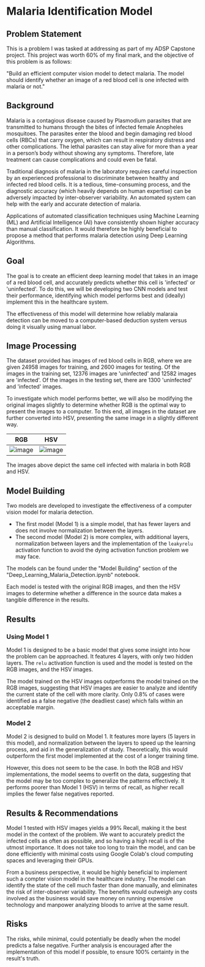 # Malaria Identification Model

## Problem Statement

This is a problem I was tasked at addressing as part of my ADSP Capstone project. This project was worth 60% of my final mark, and the objective of this problem is as follows:

"Build an efficient computer vision model to detect malaria. The model should identify whether an image of a red blood cell is one infected with malaria or not."
## Background

Malaria is a contagious disease caused by Plasmodium parasites that are transmitted to humans through the bites of infected female Anopheles mosquitoes. The parasites enter the blood and begin damaging red blood cells (RBCs) that carry oxygen, which can result in respiratory distress and other complications. The lethal parasites can stay alive for more than a year in a person’s body without showing any symptoms. Therefore, late treatment can cause complications and could even be fatal.

Traditional diagnosis of malaria in the laboratory requires careful inspection by an experienced professional to discriminate between healthy and infected red blood cells. It is a tedious, time-consuming process, and the diagnostic accuracy (which heavily depends on human expertise) can be adversely impacted by inter-observer variability. An automated system can help with the early and accurate detection of malaria.

Applications of automated classification techniques using Machine Learning (ML) and Artificial Intelligence (AI) have consistently shown higher accuracy than manual classification. It would therefore be highly beneficial to propose a method that performs malaria detection using Deep Learning Algorithms.
## Goal

The goal is to create an efficient deep learning model that takes in an image of a red blood cell, and accurately predicts whether this cell is 'infected' or 'uninfected'. To do this, we will be developing two CNN models and test their performance, identifying which model performs best and (ideally) implement this in the healthcare system. 

The effectiveness of this model will determine how reliably malaraia detection can be moved to a computer-based deduction system versus doing it visually using manual labor. 

## Image Processing

The dataset provided has images of red blood cells in RGB, where we are given 24958 images for training, and 2600 images for testing. Of the images in the training set, 12376 images are 'uninfected' and 12582 images are 'infected'. Of the images in the testing set, there are 1300 'uninfected' and 'infected' images. 

To investigate which model performs better, we will also be modifying the original images slightly to determine whether RGB is the optimal way to present the images to a computer. To this end, all images in the dataset are further converted into HSV, presenting the same image in a slightly different way.

| RGB | HSV |
| --- | --- |
|  ![image](https://github.com/user-attachments/assets/2e6dc6c1-a9f2-444d-8ace-c0752a190918) | ![image](https://github.com/user-attachments/assets/61afb00b-c64d-40c4-8f4a-87e84d186e1f)  |

The images above depict the same cell infected with malaria in both RGB and HSV.

## Model Building

Two models are developed to investigate the effectiveness of a computer vision model for malaria detection. 

- The first model (Model 1) is a simple model, that has fewer layers and does not involve normalization between the layers.
- The second model (Model 2) is more complex, with additional layers, normalization between layers and the implementation of the `leakyrelu` activation function to avoid the dying activation function problem we may face.

The models can be found under the "Model Building" section of the "Deep_Learning_Malaria_Detection.ipynb" notebook. 

Each model is tested with the original RGB images, and then the HSV images to determine whether a difference in the source data makes a tangible difference in the results. 

## Results

### Using Model 1

Model 1 is designed to be a basic model that gives some insight into how the problem can be approached. It features 4 layers, with only two hidden layers. The `relu` activation function is used and the model is tested on the RGB images, and the HSV images. 

The model trained on the HSV images outperforms the model trained on the RGB images, suggesting that HSV images are easier to analyze and identify the current state of the cell with more clarity. Only 0.8% of cases were identified as a false negative (the deadliest case) which falls within an acceptable margin. 
### Model 2

Model 2 is designed to build on Model 1. It features more layers (5 layers in this model), and normalization between the layers to speed up the learning process, and aid in the generalization of study. Theoretically, this would outperform the first model implemented at the cost of a longer training time. 

However, this does not seem to be the case. In both the RGB and HSV implementations, the model seems to overfit on the data, suggesting that the model may be too complex to generalize the patterns effectively. It performs poorer than Model 1 (HSV) in terms of recall, as higher recall implies the fewer false negatives reported.
## Results & Recommendations

Model 1 tested with HSV images yields a 99% Recall, making it the best model in the context of the problem. We want to accurately predict the infected cells as often as possible, and so having a high recall is of the utmost importance. It does not take too long to train the model, and can be done efficiently with minimal costs using Google Colab's cloud computing spaces and leveraging their GPUs. 

From a business perspective, it would be highly beneficial to implement such a compter vision model in the healthcare industry. The model can identify the state of the cell much faster than done manually, and eliminates the risk of inter-observer variability. The benefits would outweigh any costs involved as the business would save money on running expensive technology and manpower analyzing bloods to arrive at the same result.
## Risks 

The risks, while minimal, could potentially be deadly when the model predicts a false negative. Further analysis is encouraged after the implementation of this model if possible, to ensure 100% certainty in the result's truth.
